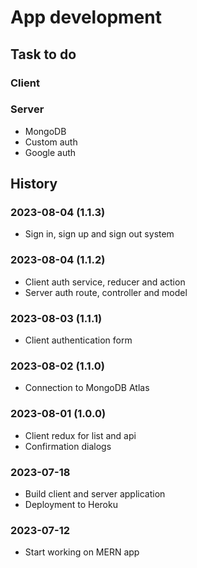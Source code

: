 # App development

## Task to do

### Client

### Server

- MongoDB
- Custom auth
- Google auth

## History

### 2023-08-04 (1.1.3)

- Sign in, sign up and sign out system

### 2023-08-04 (1.1.2)

- Client auth service, reducer and action
- Server auth route, controller and model

### 2023-08-03 (1.1.1)

- Client authentication form

### 2023-08-02 (1.1.0)

- Connection to MongoDB Atlas

### 2023-08-01 (1.0.0)

- Client redux for list and api
- Confirmation dialogs

### 2023-07-18

- Build client and server application
- Deployment to Heroku

### 2023-07-12

- Start working on MERN app
